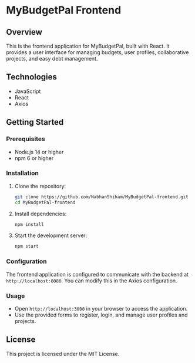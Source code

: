 # MyBudgetPal Frontend

## Overview
This is the frontend application for MyBudgetPal, built with React. It provides a user interface for managing budgets, user profiles, collaborative projects, and easy debt management. 

## Technologies
- JavaScript
- React
- Axios

## Getting Started

### Prerequisites
- Node.js 14 or higher
- npm 6 or higher

### Installation
1. Clone the repository:
    ```bash
    git clone https://github.com/NabhanShiham/MyBudgetPal-frontend.git
    cd MyBudgetPal-frontend
    ```

2. Install dependencies:
    ```bash
    npm install
    ```

3. Start the development server:
    ```bash
    npm start
    ```

### Configuration
The frontend application is configured to communicate with the backend at `http://localhost:8080`. You can modify this in the Axios configuration.

### Usage
- Open `http://localhost:3000` in your browser to access the application.
- Use the provided forms to register, login, and manage user profiles and projects.

## License
This project is licensed under the MIT License.
